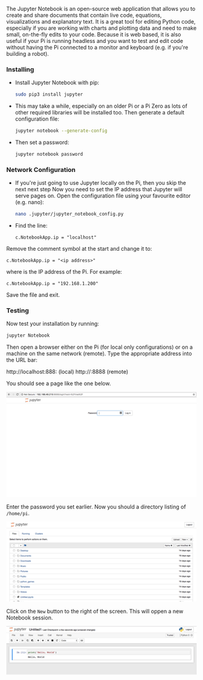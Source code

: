 
The Jupyter Notebook is an open-source web application that allows you to create and share documents that contain live code, equations, visualizations and explanatory text.  It is a great tool for editing Python code, especially if you are working with charts and plotting data and need to make small, on-the-fly edits to your code. Because it is web based, it is also useful if your Pi is running headless and you want to test and edit code without having the Pi connected to a monitor and keyboard (e.g. if you're building a robot).

### Installing

- Install Jupyter Notebook with pip:

    ```bash
    sudo pip3 install jupyter
    ```

- This may take a while, especially on an older Pi or a Pi Zero as lots of other required libraries will be installed too.  Then generate a default configuration file:
    ```bash
    jupyter notebook --generate-config
    ```

- Then set a password:
    ```bash
    jupyter notebook password
    ```


### Network Configuration

- If you're just going to use Jupyter locally on the Pi, then you skip the next next step Now you need to set the IP address that Jupyter will serve pages on. Open the configuration file using your favourite editor (e.g. nano):
    ```bash
    nano .jupyter/jupyter_notebook_config.py
    ```

- Find the line:
    ```
    c.NotebookApp.ip = "localhost"
    ```

Remove the comment symbol at the start and change it to:

```
c.NotebookApp.ip = "<ip address>"
```

where _<ip address>_ is the IP address of the Pi. For example:

```
c.NotebookApp.ip = "192.168.1.200"
```
Save the file and exit.

### Testing
Now test your installation by running:

```bash
jupyter Notebook
```

Then open a browser either on the Pi (for local only configurations) or on a machine on the same network (remote).  Type the appropriate address into the URL bar:

http://localhost:888: (local)
http://<ipaddress>:8888 (remote)

You should see a page like the one below.

![login](images/image1.png)

Enter the password you set earlier. Now you should a directory listing of `/home/pi`.

![directory](images/image2.png)

Click on the `New` button to the right of the screen. This will oppen a new Notebook session.

![session](images/image3.png)
